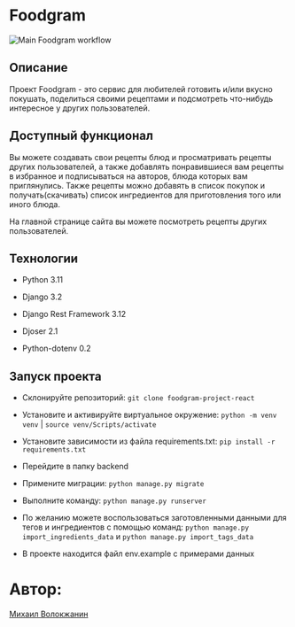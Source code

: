 # Foodgram 
![Main Foodgram workflow](https://github.com/kidots77/foodgram-project-react/actions/workflows/main.yml/badge.svg)
## Описание 

Проект Foodgram - это сервис для любителей готовить и/или вкусно покушать, поделиться своими рецептами и подсмотреть что-нибудь интересное у других пользователей.

## Доступный функционал 

Вы можете создавать свои рецепты блюд и просматривать рецепты других пользователей, а также добавлять понравившиеся вам рецепты в избранное и подписываться на авторов, блюда которых вам приглянулись. Также рецепты можно добавять в список покупок и получать(скачивать) список ингредиентов для приготовления того или иного блюда.

На главной странице сайта вы можете посмотреть рецепты других пользователей.

## Технологии 

- Python 3.11 

- Django 3.2 

- Django Rest Framework 3.12

- Djoser 2.1

- Python-dotenv 0.2


## Запуск проекта

- Склонируйте репозиторий: ``` git clone foodgram-project-react ```     

- Установите и активируйте виртуальное окружение: ``` python -m venv venv ``` | ``` source venv/Scripts/activate ```  

- Установите зависимости из файла requirements.txt: ``` pip install -r requirements.txt ``` 

- Перейдите в папку backend 

- Примените миграции: ``` python manage.py migrate ``` 

- Выполните команду: ``` python manage.py runserver ```

- По желанию можете воспользоваться заготовленными данными для тегов и ингредиентов с помощью команд: ``` python manage.py import_ingredients_data ``` и ``` python manage.py import_tags_data ```

- В проекте находится файл env.example с примерами данных


# Автор:  

[Михаил Волокжанин](https://github.com/kidots77) 
